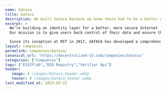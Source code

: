 ```yaml
---
name: Gataca
title: Gataca
description: We built Gataca because we knew there had to be a better way to protect our data.
excerpt: >
  We’re building an identity layer for a better, more secure Internet
  Our mission is to give users back control of their data and ensure their safety online.

  Since its inception at MIT in 2017, GATACA has developed a comprehensive blockchain-based SSI solution that offers a single user-centric digital identity layer for the Internet with government-grade security and simple single sign-on capabilities.
layout: companies
permalink: companies/Gataca/
canonical_url: 'https://decentralized-id.com/companies/Gataca/'
categories: ["Companies"]
tags: ["ESSIFlab","DID Registry","Verifier Api"]
header:
   image: # /images/Gataca_header.webp
   teaser: # /images/Gataca_teaser.webp 
last_modified_at: 2023-03-22
---
```

